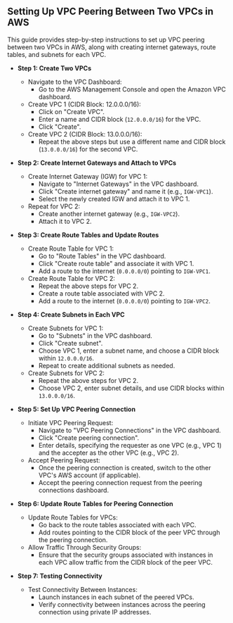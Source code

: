 ## Setting Up VPC Peering Between Two VPCs in AWS

This guide provides step-by-step instructions to set up VPC peering between two VPCs in AWS, along with creating internet gateways, route tables, and subnets for each VPC.

- **Step 1: Create Two VPCs**
  - Navigate to the VPC Dashboard:
    - Go to the AWS Management Console and open the Amazon VPC dashboard.
  - Create VPC 1 (CIDR Block: 12.0.0.0/16):
    - Click on "Create VPC".
    - Enter a name and CIDR block (`12.0.0.0/16`) for the VPC.
    - Click "Create".
  - Create VPC 2 (CIDR Block: 13.0.0.0/16):
    - Repeat the above steps but use a different name and CIDR block (`13.0.0.0/16`) for the second VPC.

- **Step 2: Create Internet Gateways and Attach to VPCs**
  - Create Internet Gateway (IGW) for VPC 1:
    - Navigate to "Internet Gateways" in the VPC dashboard.
    - Click "Create internet gateway" and name it (e.g., `IGW-VPC1`).
    - Select the newly created IGW and attach it to VPC 1.
  - Repeat for VPC 2:
    - Create another internet gateway (e.g., `IGW-VPC2`).
    - Attach it to VPC 2.

- **Step 3: Create Route Tables and Update Routes**
  - Create Route Table for VPC 1:
    - Go to "Route Tables" in the VPC dashboard.
    - Click "Create route table" and associate it with VPC 1.
    - Add a route to the internet (`0.0.0.0/0`) pointing to `IGW-VPC1`.
  - Create Route Table for VPC 2:
    - Repeat the above steps for VPC 2.
    - Create a route table associated with VPC 2.
    - Add a route to the internet (`0.0.0.0/0`) pointing to `IGW-VPC2`.

- **Step 4: Create Subnets in Each VPC**
  - Create Subnets for VPC 1:
    - Go to "Subnets" in the VPC dashboard.
    - Click "Create subnet".
    - Choose VPC 1, enter a subnet name, and choose a CIDR block within `12.0.0.0/16`.
    - Repeat to create additional subnets as needed.
  - Create Subnets for VPC 2:
    - Repeat the above steps for VPC 2.
    - Choose VPC 2, enter subnet details, and use CIDR blocks within `13.0.0.0/16`.

- **Step 5: Set Up VPC Peering Connection**
  - Initiate VPC Peering Request:
    - Navigate to "VPC Peering Connections" in the VPC dashboard.
    - Click "Create peering connection".
    - Enter details, specifying the requester as one VPC (e.g., VPC 1) and the accepter as the other VPC (e.g., VPC 2).
  - Accept Peering Request:
    - Once the peering connection is created, switch to the other VPC's AWS account (if applicable).
    - Accept the peering connection request from the peering connections dashboard.

- **Step 6: Update Route Tables for Peering Connection**
  - Update Route Tables for VPCs:
    - Go back to the route tables associated with each VPC.
    - Add routes pointing to the CIDR block of the peer VPC through the peering connection.
  - Allow Traffic Through Security Groups:
    - Ensure that the security groups associated with instances in each VPC allow traffic from the CIDR block of the peer VPC.

- **Step 7: Testing Connectivity**
  - Test Connectivity Between Instances:
    - Launch instances in each subnet of the peered VPCs.
    - Verify connectivity between instances across the peering connection using private IP addresses.

